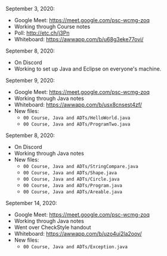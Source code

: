 September 3, 2020:

- Google Meet: https://meet.google.com/psc-wcmg-zoq
- Working through Course notes
- Poll: http://etc.ch/j3Pn
- Whiteboard: https://awwapp.com/b/u68g3eke77ovi/


September 8, 2020:

- On Discord
- Working to set up Java and Eclipse on everyone's machine.


September 9, 2020:

- Google Meet: https://meet.google.com/psc-wcmg-zoq
- Working through Java notes
- Whiteboard: https://awwapp.com/b/usx8cnsest4zf/
- New files:
  - `00 Course, Java and ADTs/HelloWorld.java`
  - `00 Course, Java and ADTs/ProgramTwo.java`


September 8, 2020:

- On Discord
- Working through Java notes
- New files:
  - `00 Course, Java and ADTs/StringCompare.java`
  - `00 Course, Java and ADTs/Shape.java`
  - `00 Course, Java and ADTs/Circle.java`
  - `00 Course, Java and ADTs/Program.java`
  - `00 Course, Java and ADTs/Areable.java`


September 14, 2020:

- Google Meet: https://meet.google.com/psc-wcmg-zoq
- Working through Java notes
- Went over CheckStyle handout
- Whiteboard: https://awwapp.com/b/uzo4ui2la2oov/
- New files:
  - `00 Course, Java and ADTs/Exception.java`
